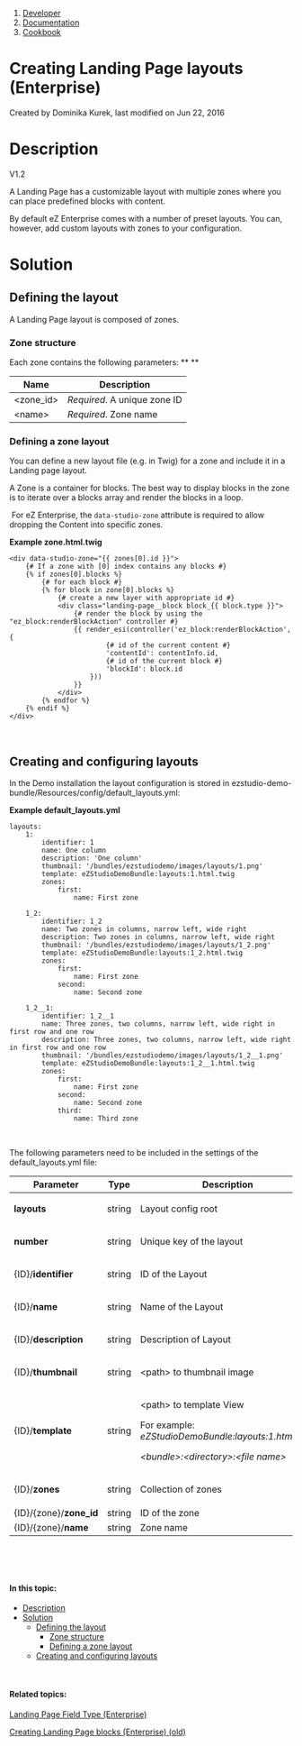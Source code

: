 1.  [Developer](index.html)
2.  [Documentation](Documentation_31429504.html)
3.  [Cookbook](Cookbook_31429528.html)

# Creating Landing Page layouts (Enterprise) 

Created by Dominika Kurek, last modified on Jun 22, 2016

# Description

V1.2

A Landing Page has a customizable layout with multiple zones where you can place predefined blocks with content.

By default eZ Enterprise comes with a number of preset layouts. You can, however, add custom layouts with zones to your configuration.

# Solution

## Defining the layout

A Landing Page layout is composed of zones.

### Zone structure

Each zone contains the following parameters: **
**

| Name             | Description                  |
|------------------|------------------------------|
| &lt;zone\_id&gt; | *Required*. A unique zone ID |
| &lt;name&gt;     | *Required*. Zone name        |

### Defining a zone layout

You can define a new layout file (e.g. in Twig) for a zone and include it in a Landing page layout.

A Zone is a container for blocks. The best way to display blocks in the zone is to iterate over a blocks array and render the blocks in a loop.

 For eZ Enterprise, the `data-studio-zone` attribute is required to allow dropping the Content into specific zones.

**Example zone.html.twig**

``` brush:
<div data-studio-zone="{{ zones[0].id }}">                                       
    {# If a zone with [0] index contains any blocks #}
    {% if zones[0].blocks %}                                                    
        {# for each block #}
        {% for block in zone[0].blocks %}                                               
            {# create a new layer with appropriate id #}
            <div class="landing-page__block block_{{ block.type }}">            
                {# render the block by using the "ez_block:renderBlockAction" controller #}
                {{ render_esi(controller('ez_block:renderBlockAction', {        
                        {# id of the current content #}
                        'contentId': contentInfo.id,                            
                        {# id of the current block #}
                        'blockId': block.id                                     
                    })) 
                }}
            </div>        
        {% endfor %}    
    {% endif %}
</div>
```

 

## Creating and configuring layouts

In the Demo installation the layout configuration is stored in ezstudio-demo-bundle/Resources/config/default\_layouts.yml:

**Example default\_layouts.yml**

``` brush:
layouts:
    1:  
        identifier: 1                       
        name: One column
        description: 'One column'
        thumbnail: '/bundles/ezstudiodemo/images/layouts/1.png'
        template: eZStudioDemoBundle:layouts:1.html.twig
        zones:
            first:
                name: First zone

    1_2:
        identifier: 1_2 
        name: Two zones in columns, narrow left, wide right
        description: Two zones in columns, narrow left, wide right
        thumbnail: '/bundles/ezstudiodemo/images/layouts/1_2.png'
        template: eZStudioDemoBundle:layouts:1_2.html.twig
        zones:
            first:
                name: First zone
            second:
                name: Second zone

    1_2__1:   
        identifier: 1_2__1
        name: Three zones, two columns, narrow left, wide right in first row and one row
        description: Three zones, two columns, narrow left, wide right in first row and one row
        thumbnail: '/bundles/ezstudiodemo/images/layouts/1_2__1.png'
        template: eZStudioDemoBundle:layouts:1_2__1.html.twig
        zones:
            first:
                name: First zone
            second:
                name: Second zone
            third:
                name: Third zone
```

 

The following parameters need to be included in the settings of the default\_layouts.yml file:

<table>
<colgroup>
<col width="25%" />
<col width="25%" />
<col width="25%" />
<col width="25%" />
</colgroup>
<thead>
<tr class="header">
<th>Parameter</th>
<th>Type</th>
<th>Description</th>
<th>Required</th>
</tr>
</thead>
<tbody>
<tr class="odd">
<td><p><strong>layouts</strong></p></td>
<td>string</td>
<td>Layout config root</td>
<td>Yes</td>
</tr>
<tr class="even">
<td><p><strong>number</strong></p></td>
<td>string</td>
<td>Unique key of the layout</td>
<td>Yes</td>
</tr>
<tr class="odd">
<td><p>{ID}/<strong>identifier</strong></p></td>
<td>string</td>
<td>ID of the Layout</td>
<td>Yes</td>
</tr>
<tr class="even">
<td><p>{ID}/<strong>name</strong></p></td>
<td>string</td>
<td>Name of the Layout</td>
<td>Yes</td>
</tr>
<tr class="odd">
<td><p>{ID}/<strong>description</strong></p></td>
<td>string</td>
<td>Description of Layout</td>
<td>Yes</td>
</tr>
<tr class="even">
<td><p>{ID}/<strong>thumbnail</strong></p></td>
<td>string</td>
<td>&lt;path&gt; to thumbnail image</td>
<td>Yes</td>
</tr>
<tr class="odd">
<td><p>{ID}/<strong>template</strong></p></td>
<td>string</td>
<td><p>&lt;path&gt; to template View</p>
<p>For example:<br />
<em>eZStudioDemoBundle:layouts:1.html.twig</em></p>
<p><em>&lt;bundle&gt;:&lt;directory&gt;:&lt;file name&gt;</em></p></td>
<td>Yes</td>
</tr>
<tr class="even">
<td><p>{ID}/<strong>zones</strong></p></td>
<td>string</td>
<td><p>Collection of zones</p></td>
<td>Yes</td>
</tr>
<tr class="odd">
<td>{ID}/{zone}/<strong>zone_id</strong></td>
<td>string</td>
<td>ID of the zone</td>
<td>Yes</td>
</tr>
<tr class="even">
<td>{ID}/{zone}/<strong>name</strong></td>
<td>string</td>
<td>Zone name</td>
<td>Yes</td>
</tr>
</tbody>
</table>

 

 

#### In this topic:

-   [Description](#CreatingLandingPagelayouts(Enterprise)-Description)
-   [Solution](#CreatingLandingPagelayouts(Enterprise)-Solution)
    -   [Defining the layout](#CreatingLandingPagelayouts(Enterprise)-Definingthelayout)
        -   [Zone structure](#CreatingLandingPagelayouts(Enterprise)-Zonestructure)
        -   [Defining a zone layout](#CreatingLandingPagelayouts(Enterprise)-Definingazonelayout)
    -   [Creating and configuring layouts](#CreatingLandingPagelayouts(Enterprise)-Creatingandconfiguringlayouts)

 

#### Related topics:

[Landing Page Field Type (Enterprise)](31430521.html)

[Creating Landing Page blocks (Enterprise) (old)](https://doc.ez.no/pages/viewpage.action?pageId=31430614)

 






